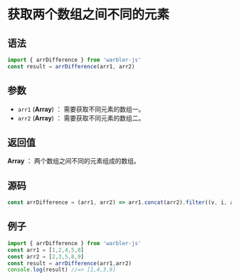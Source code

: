 <!--
 * @Author: 一尾流莺
 * @Description:获取两个数组之间不同的元素
 * @Date: 2021-09-13 17:26:25
 * @LastEditTime: 2021-09-17 18:12:22
 * @FilePath: \warblerjs-guide\docs\guide\array\arrDifference.md
-->


# 获取两个数组之间不同的元素

## 语法

```js
import { arrDifference } from 'warbler-js'
const result = arrDifference(arr1, arr2)
```

## 参数

- `arr1` (**Array**) ： 需要获取不同元素的数组一。
- `arr2` (**Array**) ： 需要获取不同元素的数组二。


## 返回值

**Array** ： 两个数组之间不同的元素组成的数组。

## 源码


```js
const arrDifference = (arr1, arr2) => arr1.concat(arr2).filter((v, i, arr) => arr.indexOf(v) === arr.lastIndexOf(v));
```

## 例子


```js
import { arrDifference } from 'warbler-js'
const arr1 = [1,2,4,5,8]
const arr2 = [2,3,5,8,9]
const result = arrDifference(arr1,arr2)
console.log(result) //=> [1,4,3,9]
```
